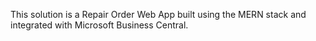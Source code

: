 This solution is a Repair Order Web App built using the MERN stack and integrated with Microsoft Business Central.
